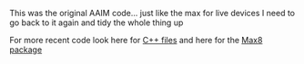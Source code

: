 This was the original AAIM code... just like the max for live devices I need to go back to it again and tidy the whole thing up

For more recent code look here for [C++ files](https://github.com/simohnf/sjf_AAIM_Cplusplus) and here for the [Max8 package](https://github.com/simohnf/sjf_AAIM)
